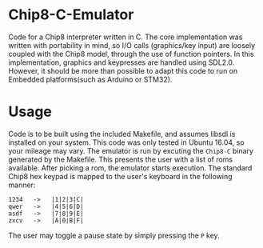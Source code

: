 # Chip8-C-Emulator
Code for a Chip8 interpreter written in C. The core implementation was
written with portability in mind, so I/O calls (graphics/key input) are
loosely coupled with the Chip8 model, through the use of function pointers. 
In this implementation, graphics and keypresses are handled using SDL2.0. 
However, it should be more than possible to adapt this code to run on Embedded 
platforms(such as Arduino or STM32).

# Usage
Code is to be built using the included Makefile, and assumes libsdl is 
installed on your system. This code was only tested in Ubuntu 16.04, so
your mileage may vary. The emulator is run by excuting the `Chip8-C` binary
generated by the Makefile. This presents the user with a list of roms available.
After picking a rom, the emulator starts execution. The standard Chip8 hex keypad 
is mapped to the user's keyboard in the following manner:

```
1234   ->   |1|2|3|C|
qwer   ->   |4|5|6|D|
asdf   ->   |7|8|9|E|
zxcv   ->   |A|0|B|F|
```

The user may toggle a pause state by simply pressing the `P` key.
